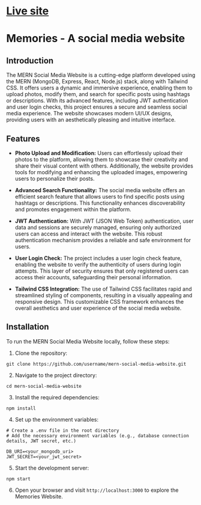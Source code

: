 # [Live site](https://memories-website-prj.netlify.app/)

# Memories - A social media website

## Introduction

The MERN Social Media Website is a cutting-edge platform developed using the MERN (MongoDB, Express, React, Node.js) stack, along with Tailwind CSS. It offers users a dynamic and immersive experience, enabling them to upload photos, modify them, and search for specific posts using hashtags or descriptions. With its advanced features, including JWT authentication and user login checks, this project ensures a secure and seamless social media experience. The website showcases modern UI/UX designs, providing users with an aesthetically pleasing and intuitive interface.

## Features

- **Photo Upload and Modification:** Users can effortlessly upload their photos to the platform, allowing them to showcase their creativity and share their visual content with others. Additionally, the website provides tools for modifying and enhancing the uploaded images, empowering users to personalize their posts.

- **Advanced Search Functionality:** The social media website offers an efficient search feature that allows users to find specific posts using hashtags or descriptions. This functionality enhances discoverability and promotes engagement within the platform.

- **JWT Authentication:** With JWT (JSON Web Token) authentication, user data and sessions are securely managed, ensuring only authorized users can access and interact with the website. This robust authentication mechanism provides a reliable and safe environment for users.

- **User Login Check:** The project includes a user login check feature, enabling the website to verify the authenticity of users during login attempts. This layer of security ensures that only registered users can access their accounts, safeguarding their personal information.

- **Tailwind CSS Integration:** The use of Tailwind CSS facilitates rapid and streamlined styling of components, resulting in a visually appealing and responsive design. This customizable CSS framework enhances the overall aesthetics and user experience of the social media website.

## Installation

To run the MERN Social Media Website locally, follow these steps:

1. Clone the repository:

```shell
git clone https://github.com/username/mern-social-media-website.git
```

2. Navigate to the project directory:

```shell
cd mern-social-media-website
```

3. Install the required dependencies:

```shell
npm install
```

4. Set up the environment variables:

```shell
# Create a .env file in the root directory
# Add the necessary environment variables (e.g., database connection details, JWT secret, etc.)

DB_URI=<your_mongodb_uri>
JWT_SECRET=<your_jwt_secret>
```

5. Start the development server:

```shell
npm start
```

6. Open your browser and visit `http://localhost:3000` to explore the Memories Website.


